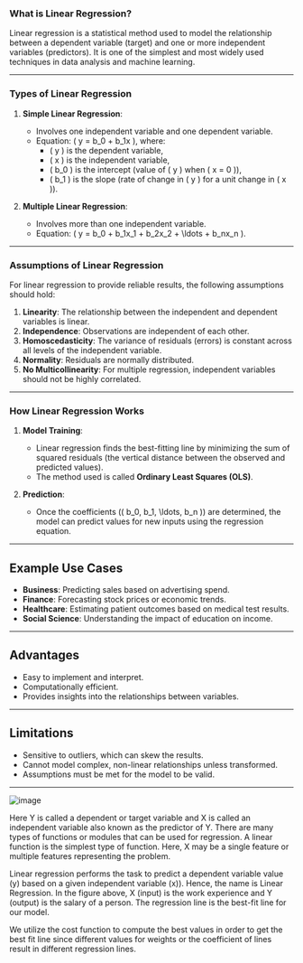 ### What is Linear Regression?

Linear regression is a statistical method used to model the relationship between a dependent variable (target) and one or more independent variables (predictors). It is one of the simplest and most widely used techniques in data analysis and machine learning.

---

### Types of Linear Regression

1. **Simple Linear Regression**: 
   - Involves one independent variable and one dependent variable.
   - Equation: \( y = b_0 + b_1x \), where:
     - \( y \) is the dependent variable,
     - \( x \) is the independent variable,
     - \( b_0 \) is the intercept (value of \( y \) when \( x = 0 \)),
     - \( b_1 \) is the slope (rate of change in \( y \) for a unit change in \( x \)).

2. **Multiple Linear Regression**:
   - Involves more than one independent variable.
   - Equation: \( y = b_0 + b_1x_1 + b_2x_2 + \ldots + b_nx_n \).

---

### Assumptions of Linear Regression
For linear regression to provide reliable results, the following assumptions should hold:

1. **Linearity**: The relationship between the independent and dependent variables is linear.
2. **Independence**: Observations are independent of each other.
3. **Homoscedasticity**: The variance of residuals (errors) is constant across all levels of the independent variable.
4. **Normality**: Residuals are normally distributed.
5. **No Multicollinearity**: For multiple regression, independent variables should not be highly correlated.

---

### How Linear Regression Works

1. **Model Training**:
   - Linear regression finds the best-fitting line by minimizing the sum of squared residuals (the vertical distance between the observed and predicted values).
   - The method used is called **Ordinary Least Squares (OLS)**.

2. **Prediction**:
   - Once the coefficients (\( b_0, b_1, \ldots, b_n \)) are determined, the model can predict values for new inputs using the regression equation.

---

## Example Use Cases

- **Business**: Predicting sales based on advertising spend.
- **Finance**: Forecasting stock prices or economic trends.
- **Healthcare**: Estimating patient outcomes based on medical test results.
- **Social Science**: Understanding the impact of education on income.

---

## Advantages

- Easy to implement and interpret.
- Computationally efficient.
- Provides insights into the relationships between variables.

---

## Limitations

- Sensitive to outliers, which can skew the results.
- Cannot model complex, non-linear relationships unless transformed.
- Assumptions must be met for the model to be valid.

---

![image](https://github.com/user-attachments/assets/053ac844-0876-4a7a-8162-d1ba2c9001fd)

Here Y is called a dependent or target variable and X is called an independent variable also known as the predictor of Y. There are many types of functions or modules that can be used for regression. A linear function is the simplest type of function. Here, X may be a single feature or multiple features representing the problem.

Linear regression performs the task to predict a dependent variable value (y) based on a given independent variable (x)). Hence, the name is Linear Regression. In the figure above, X (input) is the work experience and Y (output) is the salary of a person. The regression line is the best-fit line for our model. 

We utilize the cost function to compute the best values in order to get the best fit line since different values for weights or the coefficient of lines result in different regression lines.



